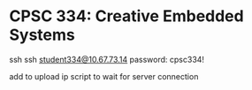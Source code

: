 # CPSC 334: Creative Embedded Systems

ssh ssh student334@10.67.73.14
password: cpsc334!


add to upload ip script to wait for server connection
